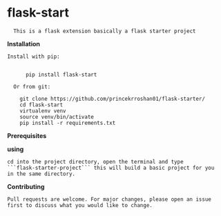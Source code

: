flask-start
===========
      
      
      This is a flask extension basically a flask starter project
      
      

**Installation**


	Install with pip:


	      pip install flask-start
	 
	  Or from git:

	    git clone https://github.com/princekrroshan01/flask-starter/
	    cd flask-start
	    virtualenv venv
	    source venv/bin/activate
	    pip install -r requirements.txt
	      
      
**Prerequisites**
	

	

**using** 
	
	cd into the project directory, open the terminal and type 
	```flask-starter-project``` this will build a basic project for you
	in the same directory.



**Contributing**

	Pull requests are welcome. For major changes, please open an issue first to discuss what you would like to change.

